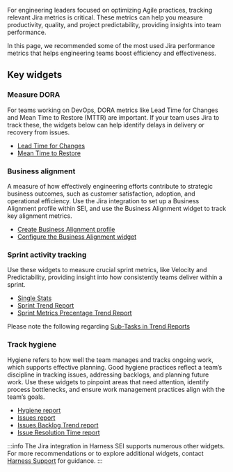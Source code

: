 For engineering leaders focused on optimizing Agile practices, tracking relevant Jira metrics is critical. These metrics can help you measure productivity, quality, and project predictability, providing insights into team performance.

In this page, we recommended some of the most used Jira performance metrics that helps engineering teams boost efficiency and effectiveness.

## Key widgets

### Measure DORA

For teams working on DevOps, DORA metrics like Lead Time for Changes and Mean Time to Restore (MTTR) are important. If your team uses Jira to track these, the widgets below can help identify delays in delivery or recovery from issues.

* [Lead Time for Changes](/docs/software-engineering-insights/propelo-sei/analytics-and-reporting/efficiency/dora-metrics/#lead-time-for-changes)
* [Mean Time to Restore](/docs/software-engineering-insights/propelo-sei/analytics-and-reporting/efficiency/dora-metrics/#mean-time-to-restore-mttr)

### Business alignment

A measure of how effectively engineering efforts contribute to strategic business outcomes, such as customer satisfaction, adoption, and operational efficiency. Use the Jira integration to set up a Business Alignment profile within SEI, and use the Business Alignment widget to track key alignment metrics.

* [Create Business Alignment profile](/docs/software-engineering-insights/propelo-sei/setup-sei/sei-profiles/business-alignment-profile)
* [Configure the Business Alignment widget](/docs/software-engineering-insights/propelo-sei/analytics-and-reporting/sei-business-alignment)

### Sprint activity tracking

Use these widgets to measure crucial sprint metrics, like Velocity and Predictability, providing insight into how consistently teams deliver within a sprint.

* [Single Stats](/docs/software-engineering-insights/propelo-sei/analytics-and-reporting/efficiency/agile-metrics/sei-sprints-metrics-reports#sprint-metrics-single-stat)
* [Sprint Trend Report](/docs/software-engineering-insights/propelo-sei/analytics-and-reporting/efficiency/agile-metrics/sei-sprints-metrics-reports#jira-trend-reporting-sub-tasks)
* [Sprint Metrics Precentage Trend Report](/docs/software-engineering-insights/propelo-sei/analytics-and-reporting/efficiency/agile-metrics/sei-sprints-metrics-reports#sprint-metrics-percentage-trend-report)

Please note the following regarding [Sub-Tasks in Trend Reports](/docs/software-engineering-insights/propelo-sei/analytics-and-reporting/efficiency/agile-metrics/sei-sprints-metrics-reports/#jira-trend-reporting-sub-tasks)

### Track hygiene

Hygiene refers to how well the team manages and tracks ongoing work, which supports effective planning. Good hygiene practices reflect a team’s discipline in tracking issues, addressing backlogs, and planning future work. Use these widgets to pinpoint areas that need attention, identify process bottlenecks, and ensure work management practices align with the team’s goals.

* [Hygiene report](/docs/software-engineering-insights/propelo-sei/analytics-and-reporting/hygiene-metrics)
* [Issues report](/docs/software-engineering-insights/propelo-sei/analytics-and-reporting/efficiency/issues-reports)
* [Issues Backlog Trend report](/docs/software-engineering-insights/propelo-sei/analytics-and-reporting/efficiency/issues-reports)
* [Issue Resolution Time report](/docs/software-engineering-insights/propelo-sei/analytics-and-reporting/efficiency/issues-reports)

:::info
The Jira integration in Harness SEI supports numerous other widgets. For more recommendations or to explore additional widgets, contact [Harness Support](/docs/software-engineering-insights/sei-support) for guidance.
:::